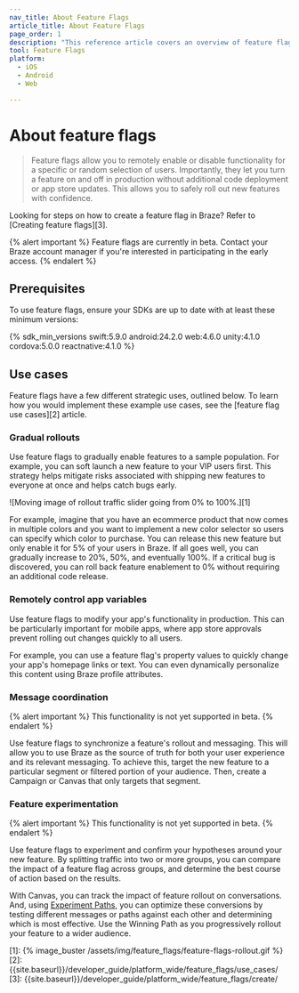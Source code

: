 ```yaml
---
nav_title: About Feature Flags
article_title: About Feature Flags
page_order: 1
description: "This reference article covers an overview of feature flags including prerequisites and use cases."
tool: Feature Flags
platform:
  - iOS
  - Android
  - Web

---
```


# About feature flags

> Feature flags allow you to remotely enable or disable functionality for a specific or random selection of users. Importantly, they let you turn a feature on and off in production without additional code deployment or app store updates. This allows you to safely roll out new features with confidence. 

Looking for steps on how to create a feature flag in Braze? Refer to [Creating feature flags][3].

{% alert important %} 
Feature flags are currently in beta. Contact your Braze account manager if you're interested in participating in the early access. 
{% endalert %}

## Prerequisites

To use feature flags, ensure your SDKs are up to date with at least these minimum versions:

{% sdk_min_versions swift:5.9.0 android:24.2.0 web:4.6.0 unity:4.1.0 cordova:5.0.0 reactnative:4.1.0 %}

## Use cases
Feature flags have a few different strategic uses, outlined below. To learn how you would implement these example use cases, see the [feature flag use cases][2] article.

### Gradual rollouts
Use feature flags to gradually enable features to a sample population. For example, you can soft launch a new feature to your VIP users first. This strategy helps mitigate risks associated with shipping new features to everyone at once and helps catch bugs early. 

![Moving image of rollout traffic slider going from 0% to 100%.][1]

For example, imagine that you have an ecommerce product that now comes in multiple colors and you want to implement a new color selector so users can specify which color to purchase. You can release this new feature but only enable it for 5% of your users in Braze. If all goes well, you can gradually increase to 20%, 50%, and eventually 100%. If a critical bug is discovered, you can roll back feature enablement to 0% without requiring an additional code release. 

### Remotely control app variables 
Use feature flags to modify your app's functionality in production. This can be particularly important for mobile apps, where app store approvals prevent rolling out changes quickly to all users.

For example, you can use a feature flag's property values to quickly change your app's homepage links or text. You can even dynamically personalize this content using Braze profile attributes.

### Message coordination
{% alert important %} 
This functionality is not yet supported in beta.
{% endalert %}

Use feature flags to synchronize a feature's rollout and messaging. This will allow you to use Braze as the source of truth for both your user experience and its relevant messaging. To achieve this, target the new feature to a particular segment or filtered portion of your audience. Then, create a Campaign or Canvas that only targets that segment. 

### Feature experimentation
{% alert important %} 
This functionality is not yet supported in beta.
{% endalert %}

Use feature flags to experiment and confirm your hypotheses around your new feature. By splitting traffic into two or more groups, you can compare the impact of a feature flag across groups, and determine the best course of action based on the results.

With Canvas, you can track the impact of feature rollout on conversations. And, using [Experiment Paths]({{site.baseurl}}/user_guide/engagement_tools/canvas/canvas_components/experiment_step#experiment-paths), you can optimize these conversions by testing different messages or paths against each other and determining which is most effective. Use the Winning Path as you progressively rollout your feature to a wider audience.

<!-- For example, imagine that your ecommerce team has a new checkout page design that they believe will improve purchase conversion rates. When you release this feature, you can display the new page to 50% of your users for one month. If it performs better than the old design, you can increase the rollout traffic to 100%. If it performs poorly, you can turn it off completely and revisit the designs. In either case, you have avoided a poor experience for 50% of your users. -->

[1]: {% image_buster /assets/img/feature_flags/feature-flags-rollout.gif %} 
[2]: {{site.baseurl}}/developer_guide/platform_wide/feature_flags/use_cases/
[3]: {{site.baseurl}}/developer_guide/platform_wide/feature_flags/create/
